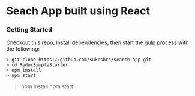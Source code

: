 # Seach App built using React

### Getting Started

Checkout this repo, install dependencies, then start the gulp process with the following:

```
> git clone https://github.com/sukeshrs/search-app.git
> cd ReduxSimpleStarter
> npm install
> npm start
```


> npm install
> npm start
```
